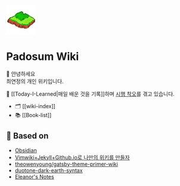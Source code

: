 <div>
 <img src="https://github.com/padosum/blog/blob/master/.layouts/static/logo.png?raw=true" width="80" height="80"/>
</div>

# Padosum Wiki

👋 안녕하세요  
최연정의 개인 위키입니다.

📝 [[Today-I-Learned|매일 배운 것을 기록]]하며 [시행 착오](/tags/how-to/)를 겪고 있습니다.

- 🗂 [[wiki-index]]
- 📚 [[Book-list]]

## 🌱 Based on

- [Obsidian](https://obsidian.md/)
- [Vimwiki+Jekyll+Github.io로 나만의 위키를 만들자](https://johngrib.github.io/wiki/my-wiki/)
- [theowenyoung/gatsby-theme-primer-wiki](https://github.com/theowenyoung/gatsby-theme-primer-wiki)
- [duotone-dark-earth-syntax](https://github.com/simurai/duotone-dark-earth-syntax)
- [Eleanor's Notes](https://publish.obsidian.md/eleanorkonik/00+Meta/03+Guidance/Welcome)
